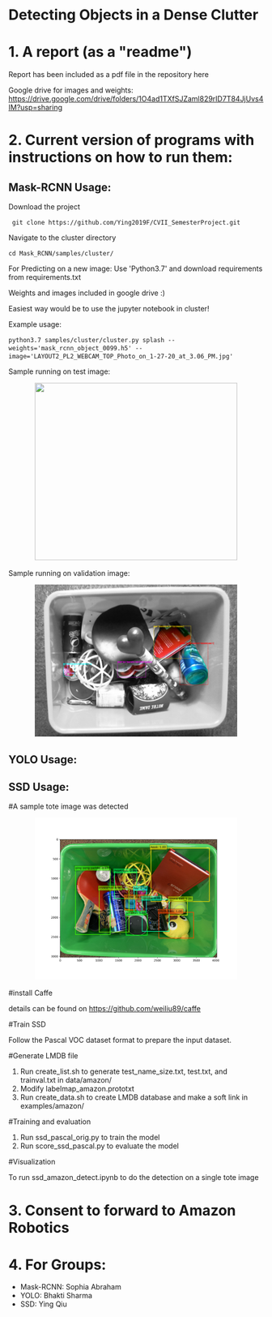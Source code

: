 Detecting Objects in a Dense Clutter 
=========================================
# 1. A report (as a "readme")
Report has been included as a pdf file in the repository here

Google drive for images and weights: https://drive.google.com/drive/folders/1O4ad1TXfSJZaml829rID7T84JjUvs4IM?usp=sharing
# 2. Current version of programs with instructions on how to run them: 
## Mask-RCNN Usage: 
Download the project
  
     git clone https://github.com/Ying2019F/CVII_SemesterProject.git

Navigate to the cluster directory 

    cd Mask_RCNN/samples/cluster/
    
For Predicting on a new image: 
Use 'Python3.7' and download requirements from requirements.txt

Weights and images included in google drive :) 

Easiest way would be to use the jupyter notebook in cluster! 

Example usage:

    python3.7 samples/cluster/cluster.py splash --weights='mask_rcnn_object_0099.h5' --image='LAYOUT2_PL2_WEBCAM_TOP_Photo_on_1-27-20_at_3.06_PM.jpg'

Sample running on test image: 

<p align="center"> <img src="splash_20200508T205239.png" width="400" height="350"/> </p>

Sample running on validation image: 

<p align="center"> <img src="96422398_276259940079522_8946705619629375488_n.png" width="400" height="300"/> </p>


## YOLO Usage: 

## SSD Usage: 

#A sample tote image was detected

<p align="center"> <img src="Sample ToteImage_detected.jpg" width="400" height="320"/> </p>
#install Caffe

details can be found on https://github.com/weiliu89/caffe

#Train SSD

Follow the Pascal VOC dataset format to prepare the input dataset.

#Generate LMDB file

1. Run create_list.sh to generate test_name_size.txt, test.txt, and trainval.txt in data/amazon/
2. Modify labelmap_amazon.prototxt 
3. Run create_data.sh to create LMDB database and make a soft link in examples/amazon/

#Training and evaluation

1. Run ssd_pascal_orig.py to train the model
2. Run score_ssd_pascal.py to evaluate the model

#Visualization

To run ssd_amazon_detect.ipynb to do the detection on a single tote image





# 3. Consent to forward to Amazon Robotics
# 4. For Groups: 
  * Mask-RCNN: Sophia Abraham 
  * YOLO: Bhakti Sharma 
  * SSD: Ying Qiu 
